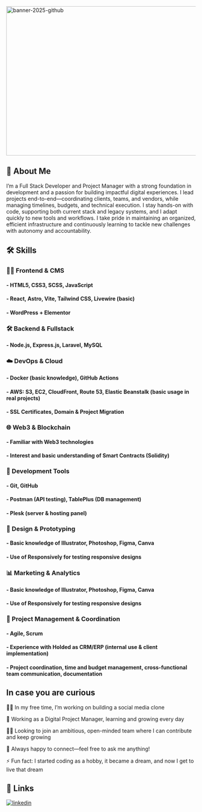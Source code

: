 <img width="1584" height="396" alt="banner-2025-github" src="https://github.com/user-attachments/assets/6453ee06-66e5-4e75-b6db-44e2967f6874" />

## 🚀 About Me

I’m a Full Stack Developer and Project Manager with a strong foundation in development and a passion for building impactful digital experiences. I lead projects end-to-end—coordinating clients, teams, and vendors, while managing timelines, budgets, and technical execution. I stay hands-on with code, supporting both current stack and legacy systems, and I adapt quickly to new tools and workflows. I take pride in maintaining an organized, efficient infrastructure and continuously learning to tackle new challenges with autonomy and accountability.


## 🛠️ Skills

### 🧑‍💻 Frontend & CMS
#### - HTML5, CSS3, SCSS, JavaScript
#### - React, Astro, Vite, Tailwind CSS, Livewire (basic)
#### - WordPress + Elementor
### 🛠️ Backend & Fullstack
#### - Node.js, Express.js, Laravel, MySQL
### ☁️ DevOps & Cloud
#### - Docker (basic knowledge), GitHub Actions
#### - AWS: S3, EC2, CloudFront, Route 53, Elastic Beanstalk (basic usage in real projects)
#### - SSL Certificates, Domain & Project Migration
### 🌐 Web3 & Blockchain
#### - Familiar with Web3 technologies
#### - Interest and basic understanding of Smart Contracts (Solidity)
### 🧪 Development Tools
#### - Git, GitHub
#### - Postman (API testing), TablePlus (DB management)
#### - Plesk (server & hosting panel)
### 🎨 Design & Prototyping
#### - Basic knowledge of Illustrator, Photoshop, Figma, Canva
#### - Use of Responsively for testing responsive designs
### 📊 Marketing & Analytics
#### - Basic knowledge of Illustrator, Photoshop, Figma, Canva
#### - Use of Responsively for testing responsive designs
### 🧩 Project Management & Coordination
#### - Agile, Scrum
#### - Experience with Holded as CRM/ERP (internal use & client implementation)
#### - Project coordination, time and budget management, cross-functional team communication, documentation

## In case you are curious

👩‍💻 In my free time, I’m working on building a social media clone

💼 Working as a Digital Project Manager, learning and growing every day

👯‍♀️ Looking to join an ambitious, open-minded team where I can contribute and keep growing

💬 Always happy to connect—feel free to ask me anything!

⚡️ Fun fact: I started coding as a hobby, it became a dream, and now I get to live that dream


## 🔗 Links

[![linkedin](https://img.shields.io/badge/linkedin-0A66C2?style=for-the-badge&logo=linkedin&logoColor=white)](https://www.linkedin.com/feed/?highlightedUpdateType=SHARED_BY_YOUR_NETWORK&highlightedUpdateUrn=urn%3Ali%3Aactivity%3A7210937491875393536)
